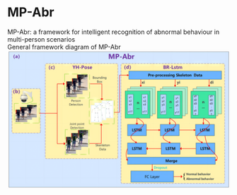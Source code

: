 # MP-Abr
MP-Abr: a framework for intelligent recognition of abnormal behaviour in multi-person scenarios  
General framework diagram of MP-Abr  
![](https://github.com/3083156185/MP-Abr/blob/main/1.png)
